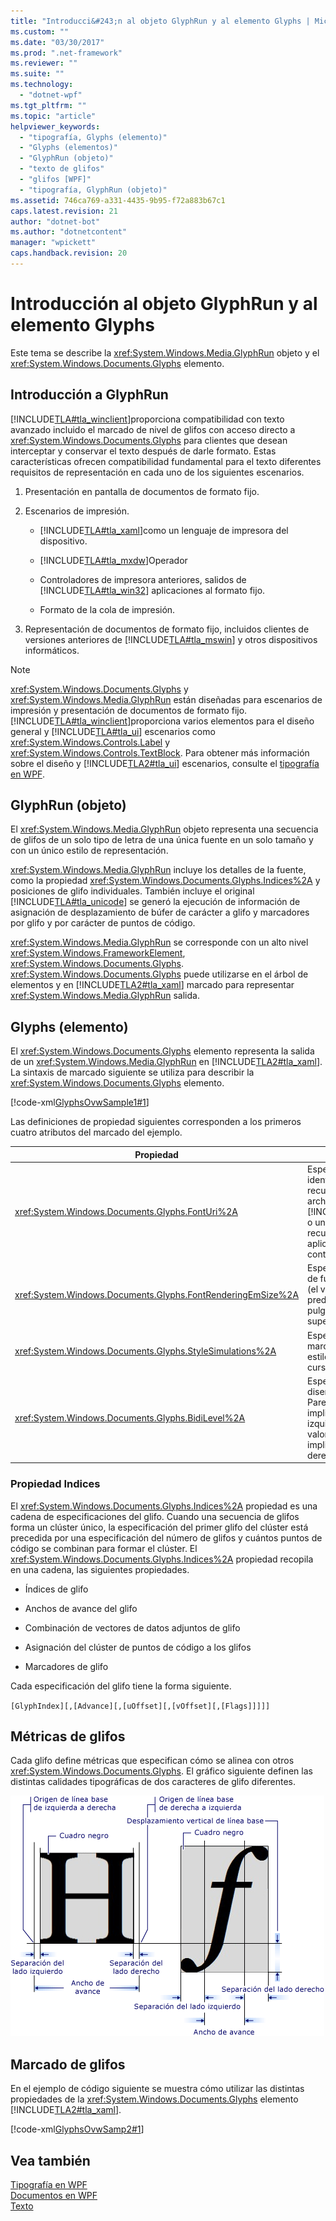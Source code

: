 ```yaml
---
title: "Introducci&#243;n al objeto GlyphRun y al elemento Glyphs | Microsoft Docs"
ms.custom: ""
ms.date: "03/30/2017"
ms.prod: ".net-framework"
ms.reviewer: ""
ms.suite: ""
ms.technology: 
  - "dotnet-wpf"
ms.tgt_pltfrm: ""
ms.topic: "article"
helpviewer_keywords: 
  - "tipografía, Glyphs (elemento)"
  - "Glyphs (elementos)"
  - "GlyphRun (objeto)"
  - "texto de glifos"
  - "glifos [WPF]"
  - "tipografía, GlyphRun (objeto)"
ms.assetid: 746ca769-a331-4435-9b95-f72a883b67c1
caps.latest.revision: 21
author: "dotnet-bot"
ms.author: "dotnetcontent"
manager: "wpickett"
caps.handback.revision: 20
---
```

# Introducci&#243;n al objeto GlyphRun y al elemento Glyphs
Este tema se describe la <xref:System.Windows.Media.GlyphRun> objeto y el <xref:System.Windows.Documents.Glyphs> elemento.  
  
   
  
<a name="text_glyphrunovw_intro"></a>   
## <a name="introduction-to-glyphrun"></a>Introducción a GlyphRun  
 [!INCLUDE[TLA#tla_winclient](../../../../includes/tlasharptla-winclient-md.md)]proporciona compatibilidad con texto avanzado incluido el marcado de nivel de glifos con acceso directo a <xref:System.Windows.Documents.Glyphs> para clientes que desean interceptar y conservar el texto después de darle formato. Estas características ofrecen compatibilidad fundamental para el texto diferentes requisitos de representación en cada uno de los siguientes escenarios.  
  
1.  Presentación en pantalla de documentos de formato fijo.  
  
2.  Escenarios de impresión.  
  
    -   [!INCLUDE[TLA#tla_xaml](../../../../includes/tlasharptla-xaml-md.md)]como un lenguaje de impresora del dispositivo.  
  
    -   [!INCLUDE[TLA#tla_mxdw](../../../../includes/tlasharptla-mxdw-md.md)]Operador  
  
    -   Controladores de impresora anteriores, salidos de [!INCLUDE[TLA#tla_win32](../../../../includes/tlasharptla-win32-md.md)] aplicaciones al formato fijo.  
  
    -   Formato de la cola de impresión.  
  
3.  Representación de documentos de formato fijo, incluidos clientes de versiones anteriores de [!INCLUDE[TLA#tla_mswin](../../../../includes/tlasharptla-mswin-md.md)] y otros dispositivos informáticos.  
  
> [!NOTE]
>  <xref:System.Windows.Documents.Glyphs> y <xref:System.Windows.Media.GlyphRun> están diseñadas para escenarios de impresión y presentación de documentos de formato fijo.                      [!INCLUDE[TLA#tla_winclient](../../../../includes/tlasharptla-winclient-md.md)]proporciona varios elementos para el diseño general y [!INCLUDE[TLA#tla_ui](../../../../includes/tlasharptla-ui-md.md)] escenarios como <xref:System.Windows.Controls.Label> y <xref:System.Windows.Controls.TextBlock>. Para obtener más información sobre el diseño y [!INCLUDE[TLA2#tla_ui](../../../../includes/tla2sharptla-ui-md.md)] escenarios, consulte el [tipografía en WPF](../../../../docs/framework/wpf/advanced/typography-in-wpf.md).  
  
<a name="text_glyphrunovw_glyphrunobject"></a>   
## <a name="the-glyphrun-object"></a>GlyphRun (objeto)  
 El <xref:System.Windows.Media.GlyphRun> objeto representa una secuencia de glifos de un solo tipo de letra de una única fuente en un solo tamaño y con un único estilo de representación.  
  
 <xref:System.Windows.Media.GlyphRun> incluye los detalles de la fuente, como la propiedad <xref:System.Windows.Documents.Glyphs.Indices%2A> y posiciones de glifo individuales. También incluye el original [!INCLUDE[TLA#tla_unicode](../../../../includes/tlasharptla-unicode-md.md)] se generó la ejecución de información de asignación de desplazamiento de búfer de carácter a glifo y marcadores por glifo y por carácter de puntos de código.  
  
 <xref:System.Windows.Media.GlyphRun> se corresponde con un alto nivel <xref:System.Windows.FrameworkElement>, <xref:System.Windows.Documents.Glyphs>.                  <xref:System.Windows.Documents.Glyphs> puede utilizarse en el árbol de elementos y en [!INCLUDE[TLA2#tla_xaml](../../../../includes/tla2sharptla-xaml-md.md)] marcado para representar <xref:System.Windows.Media.GlyphRun> salida.  
  
<a name="text_glyphrunovw_glyphselement"></a>   
## <a name="the-glyphs-element"></a>Glyphs (elemento)  
 El <xref:System.Windows.Documents.Glyphs> elemento representa la salida de un <xref:System.Windows.Media.GlyphRun> en [!INCLUDE[TLA2#tla_xaml](../../../../includes/tla2sharptla-xaml-md.md)]. La sintaxis de marcado siguiente se utiliza para describir la <xref:System.Windows.Documents.Glyphs> elemento.  
  
 [!code-xml[GlyphsOvwSample1#1](../../../../samples/snippets/csharp/VS_Snippets_Wpf/GlyphsOvwSample1/CS/default.xaml#1)]  
  
 Las definiciones de propiedad siguientes corresponden a los primeros cuatro atributos del marcado del ejemplo.  
  
|Propiedad|Descripción|  
|--------------|-----------------|  
|<xref:System.Windows.Documents.Glyphs.FontUri%2A>|Especifica un identificador de recurso: nombre de archivo Web [!INCLUDE[TLA#tla_uri](../../../../includes/tlasharptla-uri-md.md)], o una referencia de recurso en la aplicación .exe o contenedor.|  
|<xref:System.Windows.Documents.Glyphs.FontRenderingEmSize%2A>|Especifica el tamaño de fuente en unidades (el valor predeterminado es.96 pulgadas) de la superficie de dibujo.|  
|<xref:System.Windows.Documents.Glyphs.StyleSimulations%2A>|Especifica los marcadores para los estilos de negrita y cursiva.|  
|<xref:System.Windows.Documents.Glyphs.BidiLevel%2A>|Especifica el nivel del diseño bidireccional. Pares y valores cero implican el diseño de izquierda a derecha; valores impares implican el diseño de derecha a izquierda.|  
  
<a name="text_glyphrunovw_indicesproperty"></a>   
### <a name="indices-property"></a>Propiedad Indices  
 El <xref:System.Windows.Documents.Glyphs.Indices%2A> propiedad es una cadena de especificaciones del glifo. Cuando una secuencia de glifos forma un clúster único, la especificación del primer glifo del clúster está precedida por una especificación del número de glifos y cuántos puntos de código se combinan para formar el clúster. El <xref:System.Windows.Documents.Glyphs.Indices%2A> propiedad recopila en una cadena, las siguientes propiedades.  
  
-   Índices de glifo  
  
-   Anchos de avance del glifo  
  
-   Combinación de vectores de datos adjuntos de glifo  
  
-   Asignación del clúster de puntos de código a los glifos  
  
-   Marcadores de glifo  
  
 Cada especificación del glifo tiene la forma siguiente.  
  
 `[GlyphIndex][,[Advance][,[uOffset][,[vOffset][,[Flags]]]]]`  
  
<a name="text_glyphrunovw_glyphmetrics"></a>   
## <a name="glyph-metrics"></a>Métricas de glifos  
 Cada glifo define métricas que especifican cómo se alinea con otros <xref:System.Windows.Documents.Glyphs>. El gráfico siguiente definen las distintas calidades tipográficas de dos caracteres de glifo diferentes.  
  
 ![Diagrama gráfico de medidas de glifo](../../../../docs/framework/wpf/advanced/media/glyph-example.png "glyph_example")  
  
<a name="text_glyphrunovw_glyphsmarkup"></a>   
## <a name="glyphs-markup"></a>Marcado de glifos  
 En el ejemplo de código siguiente se muestra cómo utilizar las distintas propiedades de la <xref:System.Windows.Documents.Glyphs> elemento [!INCLUDE[TLA2#tla_xaml](../../../../includes/tla2sharptla-xaml-md.md)].  
  
 [!code-xml[GlyphsOvwSamp2#1](../../../../samples/snippets/csharp/VS_Snippets_Wpf/GlyphsOvwSamp2/CS/default.xaml#1)]  
  
## <a name="see-also"></a>Vea también  
 [Tipografía en WPF](../../../../docs/framework/wpf/advanced/typography-in-wpf.md)   
 [Documentos en WPF](../../../../docs/framework/wpf/advanced/documents-in-wpf.md)   
 [Texto](../../../../docs/framework/wpf/advanced/optimizing-performance-text.md)